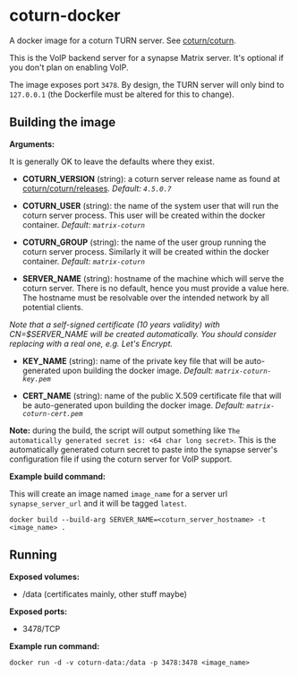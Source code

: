 # coturn-docker
A docker image for a coturn TURN server. See [coturn/coturn](https://github.com/coturn/coturn).

This is the VoIP backend server for a synapse Matrix server. It's optional if you don't plan on enabling VoIP.

The image exposes port `3478`. By design, the TURN server will only bind to `127.0.0.1` (the Dockerfile must be altered for this to change).

## Building the image

**Arguments:**

It is generally OK to leave the defaults where they exist.

* **COTURN_VERSION** (string): a coturn server release name as found at [coturn/coturn/releases](https://github.com/coturn/coturn/releases). *Default: `4.5.0.7`*

* **COTURN_USER** (string): the name of the system user that will run the coturn server process. This user will be created within the docker container. *Default: `matrix-coturn`*

* **COTURN_GROUP** (string): the name of the user group running the coturn server process. Similarly it will be created within the docker container. *Default: `matrix-coturn`*

* **SERVER_NAME** (string): hostname of the machine which will serve the coturn server. There is no default, hence you must provide a value here. The hostname must be resolvable over the intended network by all potential clients.

 *Note that a self-signed certificate (10 years validity) with CN=$SERVER_NAME will be created automatically. You should consider replacing with a real one, e.g. Let's Encrypt.*

* **KEY_NAME** (string): name of the private key file that will be auto-generated upon building the docker image. *Default: `matrix-coturn-key.pem`*

* **CERT_NAME** (string): name of the public X.509 certificate file that will be auto-generated upon building the docker image. *Default: `matrix-coturn-cert.pem`*

**Note:** during the build, the script will output something like `The automatically generated secret is: <64 char long secret>`. This is the automatically generated coturn secret to paste into the synapse server's configuration file if using the coturn server for VoIP support.

**Example build command:**

This will create an image named `image_name` for a server url `synapse_server_url` and it will be tagged `latest`.

    docker build --build-arg SERVER_NAME=<coturn_server_hostname> -t <image_name> .

## Running

**Exposed volumes:**

* /data (certificates mainly, other stuff maybe)

**Exposed ports:**

* 3478/TCP

**Example run command:**

    docker run -d -v coturn-data:/data -p 3478:3478 <image_name>
